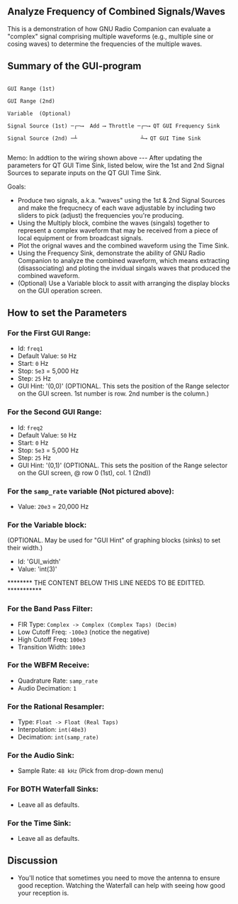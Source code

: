 ## Analyze Frequency of Combined Signals/Waves
This is a demonstration of how GNU Radio Companion can evaluate a "complex" signal comprising multiple waveforms (e.g., multiple sine or cosing waves) to determine the frequencies of the multiple waves.

## Summary of the GUI-program

```

GUI Range (1st)

GUI Range (2nd)

Variable  (Optional)

Signal Source (1st) ─┌─⟶  Add ⟶ Throttle ─┌─⟶ QT GUI Frequency Sink 

Signal Source (2nd) ─┴                    ┴⟶ QT GUI Time Sink
                                     

```
Memo: In addtion to the wiring shown above --- After updating the parameters for QT GUI Time Sink, listed below, wire the 1st and 2nd Signal Sources to separate inputs on the QT GUI Time Sink.

Goals:
- Produce two signals, a.k.a. "waves" using the 1st & 2nd Signal Sources and make the frequcnecy of each wave adjustable by including two sliders to pick (adjust) the frequencies you're producing.
- Using the  Multiply block, combine the waves (singals) together to represent a complex waveform that may be received from a piece of local equipment or from broadcast signals.
- Plot the orignal waves and the combined waveform using the Time Sink. 
- Using the Frequency Sink, demonstrate the ability of GNU Radio Companion to analyze the combined waveform, which means extracting (disassociating) and ploting the invidual singals waves that produced the combined waveform.
- (Optional) Use a Variable block to assit with arranging the display blocks on the GUI operation screen.

## How to set the Parameters

### For the First GUI Range:

- Id: `freq1`
- Default Value: `50` Hz
- Start: `0` Hz
- Stop: `5e3`  = 5,000 Hz
- Step: `25`  Hz
- GUI Hint: '(0,0)'  (OPTIONAL. This sets the position of the Range selector on the GUI screen. 1st number is row. 2nd number is the column.)

### For the Second GUI Range:

- Id: `freq2`
- Default Value: `50` Hz
- Start: `0` Hz
- Stop: `5e3`  = 5,000 Hz
- Step: `25`  Hz
- GUI Hint: '(0,1)'  (OPTIONAL. This sets the position of the Range selector on the GUI screen, @ row 0 (1st), col. 1 (2nd))

### For the `samp_rate` variable (Not pictured above):

- Value: `20e3` = 20,000 Hz

### For the Variable block:
(OPTIONAL.  May be used for "GUI Hint" of graphing blocks (sinks) to set their width.)

- Id: 'GUI_width'
- Value: 'int(3)'


 ******** THE CONTENT BELOW THIS LINE NEEDS TO BE EDITTED. ***********
### For the Band Pass Filter:

- FIR Type: `Complex -> Complex (Complex Taps) (Decim)`
- Low Cutoff Freq: `-100e3` (notice the negative)
- High Cutoff Freq: `100e3`
- Transition Width: `100e3`

### For the WBFM Receive:

- Quadrature Rate: `samp_rate`
- Audio Decimation: `1`

### For the Rational Resampler:

- Type: `Float -> Float (Real Taps)`
- Interpolation: `int(48e3)`
- Decimation: `int(samp_rate)`

### For the Audio Sink:

- Sample Rate: `48 kHz` (Pick from drop-down menu)

### For BOTH Waterfall Sinks:

- Leave all as defaults.

### For the Time Sink:

- Leave all as defaults.


## Discussion

- You'll notice that sometimes you need to move the antenna to ensure good reception. Watching the Waterfall can help with seeing how good your reception is.
